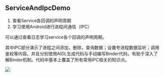 ## ServiceAndIpcDemo
1. 查看Service各回调的声明周期  
2. 学习使用Android进行进程间通信（IPC）  

可以通过查看日志学习service各个回调的声明周期。

其中IPC部分演示了进程之间添加，删除，查询数据；设置夸进程数据监听；调用鉴权等内容。并且分别使用AIDL生成代码与手动编写Binder代码，有助于深入了解Binder机制。代码中基本上覆盖了所有常用IPC相关的知识点。


![](http://ojlty2hua.qnssl.com/image-1488529893942-aXBjZGVtby5wbmc=.png?imageView2/3/w/500/h/400/q/60|watermark/2/text/cWxtLnB3/font/5a6L5L2T/fontsize/500/fill/I0VGRUZFRg==/dissolve/100/gravity/SouthEast/dx/10/dy/10)


